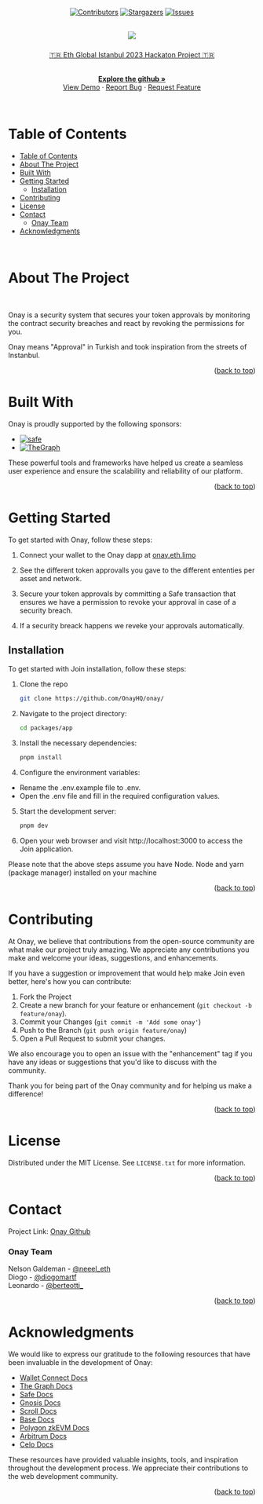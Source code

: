 <a name="readme-top"></a>

<div align="center">

[![Contributors][contributors-shield]][contributors-url]
[![Stargazers][stars-shield]][stars-url]
[![Issues][issues-shield]][issues-url]

</div>

<!-- PROJECT INTRO -->

<br />
<div align="center">
  <a href="https://github.com/orgs/OnayHQ/repositories">
    <img src="https://i.imgur.com/j3NUDl1.png">
  </a>
 <h3 align="center">  </h3>

  <p align="center">

  [🇹🇷 Eth Global Istanbul 2023 Hackaton Project 🇹🇷 ](https://ethglobal.com/events/istanbul)

   <br />
    <a href="https://github.com/orgs/OnayHQ/repositories"><strong>Explore the github »</strong></a>
    <br />
    <a href="https://github.com/orgs/OnayHQ/repositories">View Demo</a>
    ·
    <a href="https://github.com/OnayHQ/onay/issues/new">Report Bug</a>
    ·
    <a href="https://github.com/OnayHQ/onay/issues/new">Request Feature</a>
  </p>
</div>

<br />


<!-- TABLE OF CONTENTS -->

# Table of Contents 

- [Table of Contents](#table-of-contents)
- [About The Project](#about-the-project)
- [Built With](#built-with)
- [Getting Started](#getting-started)
  - [Installation](#installation)
- [Contributing](#contributing)
- [License](#license)
- [Contact](#contact)
    - [Onay Team](#onay-team)
- [Acknowledgments](#acknowledgments)

<br />


<!-- ABOUT THE PROJECT -->

# About The Project


<br />

<!-- [![Product Name Screen Shot][product-screenshot]](https://example.com) -->

Onay is a security system that secures your token approvals by monitoring the contract security breaches and react by revoking the permissions for you.

Onay means "Approval" in Turkish and took inspiration from the streets of Instanbul.

<p align="right">(<a href="#readme-top">back to top</a>)</p>


# Built With


Onay is proudly supported by the following sponsors:

* [![safe][safe.global]][safe-url]
* [![TheGraph][thegraph.com]][thegraph-url]

These powerful tools and frameworks have helped us create a seamless user experience and ensure the scalability and reliability of our platform.


<p align="right">(<a href="#readme-top">back to top</a>)</p>



<!-- GETTING STARTED   -->


# Getting Started


To get started with Onay, follow these steps:

1. Connect your wallet to the Onay dapp at [onay.eth.limo](onay.eth.limo)

2. See the different token approvalls you gave to the different ententies per asset and network.

3. Secure your token approvals by committing a Safe transaction that ensures we have a permission to revoke your approval in case of a security breach.

4. If a security breack happens we reveke your approvals automatically.


## Installation 

 To get started with Join installation, follow these steps:

1. Clone the repo
   ```sh
   git clone https://github.com/OnayHQ/onay/
   ```
2. Navigate to the project directory:
   ```sh
   cd packages/app
   ```
3. Install the necessary dependencies:
   ```js
   pnpm install
   ```
4.  Configure the environment variables:
  * Rename the .env.example file to .env.
  * Open the .env file and fill in the required configuration values.
5. Start the development server:
    ```js
   pnpm dev
   ```
6. Open your web browser and visit http://localhost:3000 to access the Join application.

Please note that the above steps assume you have Node.
Node and yarn (package manager) installed on your machine

<p align="right">(<a href="#readme-top">back to top</a>)</p>


<!-- CONTRIBUTING -->

# Contributing

At Onay, we believe that contributions from the open-source community are what make our project truly amazing. We appreciate any contributions you make and welcome your ideas, suggestions, and enhancements.

If you have a suggestion or improvement that would help make Join even better, here's how you can contribute:

1. Fork the Project
2. Create a new branch for your feature or enhancement (`git checkout -b feature/onay`).
3. Commit your Changes (`git commit -m 'Add some onay'`)
4. Push to the Branch (`git push origin feature/onay`)
5. Open a Pull Request to submit your changes.

We also encourage you to open an issue with the "enhancement" tag if you have any ideas or suggestions that you'd like to discuss with the community.

Thank you for being part of the Onay community and for helping us make a difference!

<p align="right">(<a href="#readme-top">back to top</a>)</p>


<!-- LICENSE -->
# License

Distributed under the MIT License. See `LICENSE.txt` for more information.

<p align="right">(<a href="#readme-top">back to top</a>)</p>


<!-- CONTACT -->

# Contact

Project Link: [Onay Github](https://github.com/orgs/OnayHQ/repositories)
<br />


### Onay Team


Nelson Galdeman - [@neeel_eth](https://x.com/neeel_eth)
<br />
Diogo - [@diogomartf](https://x.com/diogomartf)
<br />
Leonardo - [@berteotti_](https://x.com/berteotti_)
<br />

<p align="right">(<a href="#readme-top">back to top</a>)</p>


<!-- ACKNOWLEDGMENTS -->

# Acknowledgments

We would like to express our gratitude to the following resources that have been invaluable in the development of Onay:

* [Wallet Connect Docs](https://docs.walletconnect.com/)
* [The Graph Docs](https://thegraph.com/docs)
* [Safe Docs](https://safe.global/docs)
* [Gnosis Docs](https://docs.gnosischain.com/)
* [Scroll Docs](https://docs.scroll.io/en/getting-started/overview/)
* [Base Docs](https://docs.base.org/)
* [Polygon zkEVM Docs](https://wiki.polygon.technology/docs/zkevm/)
* [Arbitrum Docs](https://docs.arbitrum.io/)
* [Celo Docs](https://docs.celo.org/)

<!-- * [Filecoin Docs](https://docs.filecoin.io/) -->

These resources have provided valuable insights, tools, and inspiration throughout the development process. We appreciate their contributions to the web development community.

<p align="right">(<a href="#readme-top">back to top</a>)</p>


[contributors-shield]:https://img.shields.io/github/contributors/OnayHQ/onay.svg?style=for-the-badge
[contributors-url]: https://github.com/OnayHQ/onay/graphs/contributors
[stars-shield]: https://img.shields.io/github/stars/OnayHQ/onay.svg?style=for-the-badge
[stars-url]:https://github.com/OnayHQ/onay/stargazers
[issues-shield]: https://img.shields.io/github/issues/OnayHQ/onay.svg?style=for-the-badge
[issues-url]: https://github.com/OnayHQ/onay/issues


<!-- SPONSORS -->

[safe.global]:https://img.shields.io/badge/safe-12ff80?style=for-the-badge&logo=polybase&logoColor=black
[safe-url]:https://safe.global]:https://img.shields.io/badge/thegraph-000000?style=for-the-badge&logo=TheGraph&logoColor=white
[thegraph-url]:https://thegraph.com
[thegraph.com]:https://img.shields.io/badge/thegraph-000000?style=for-the-badge&logo=TheGraph&logoColor=white
